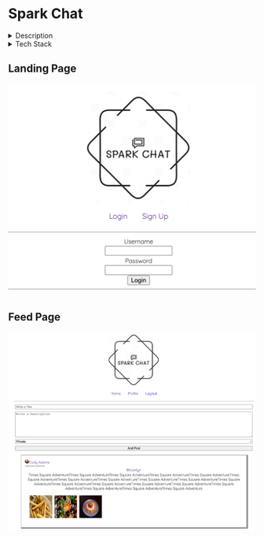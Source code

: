 # Spark Chat

<details>
    <summary>Description</summary>
    A Social Media Platform that lets users post with images.
    Users need to create an account in order to view public posts.
    They are able to create a post and add images with it and set the privacy to either public for everyone to see or private to serve as their own persona journal.
    Users are also able to take advantage of the message feature.
    The platform happens in realtime made possible by using Websocket and is designed using plain CSS and sample data is provided using Faker.
</details>

<details>
    <summary>Tech Stack</summary>
    Javascript ||
    Express.js ||
    Node.js ||
    Git ||
    Webpack ||
    Babel ||
    React ||
    Redux ||
    Sequelize ||
    Bcrypt ||
    JSON Web Tokens ||
    Faker ||
    Websocket
</details>


## Landing Page
![Screenshot](landingpage.png)

## Feed Page
![Screenshot](feed.png)